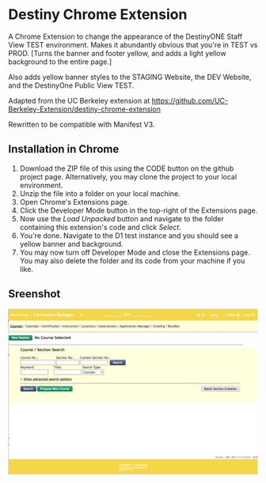 # Destiny Chrome Extension
A Chrome Extension to change the appearance of the DestinyONE Staff View TEST 
environment. Makes it abundantly obvious that you're in TEST vs PROD. [Turns the 
banner and footer yellow, and adds a light yellow background to the entire page.]

Also adds yellow banner styles to the STAGING Website, the DEV Website, and the 
DestinyOne Public View TEST.

Adapted from the UC Berkeley extension at https://github.com/UC-Berkeley-Extension/destiny-chrome-extension

Rewritten to be compatible with Manifest V3.

## Installation in Chrome
1. Download the ZIP file of this using the CODE button on the github project page. Alternatively, you may clone the project to your local environment.
2. Unzip the file into a folder on your local machine.
3. Open Chrome's Extensions page.
4. Click the Developer Mode button in the top-right of the Extensions page. 
5. Now use the *Load Unpacked* button and navigate to the folder containing this extension's code and click *Select*.
6. You're done. Navigate to the D1 test instance and you should see a yellow banner and background. 
7. You may now turn off Developer Mode and close the Extensions page. You may also delete the folder and its code from your machine if you like.

## Sreenshot
![screenshot of extension in D1 staff view test](images/d1-test-screenshot.png)
